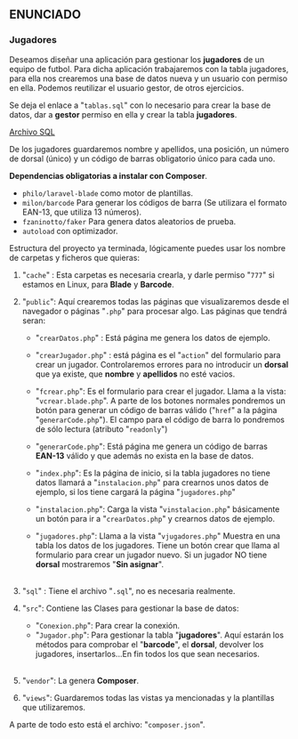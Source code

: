 ## ENUNCIADO

### **Jugadores**

Deseamos diseñar una aplicación para gestionar los **jugadores** de un equipo de futbol. Para dicha aplicación trabajaremos con la tabla jugadores, para ella nos crearemos una base de datos nueva y un usuario con permiso en ella. Podemos reutilizar el usuario gestor, de otros ejercicios.

Se deja el enlace a "``tablas.sql``" con lo necesario para crear la base de datos, dar a **gestor** permiso en ella y crear la tabla **jugadores**.

[Archivo SQL](#https://github.com/AlbaGonzalezPereira/daw_dwes/blob/main/DWES05/sql/DWES05_TAR_R01_tabla.sql)

De los jugadores guardaremos nombre y apellidos, una posición, un número de dorsal (único) y un código de barras obligatorio único para cada uno.

**Dependencias obligatorias a instalar con Composer**.

* ``philo/laravel-blade`` como motor de plantillas.
* ``milon/barcode`` Para generar los códigos de barra (Se utilizara el formato EAN-13, que utiliza 13 números).
* ``fzaninotto/faker`` Para genera datos aleatorios de prueba.
* ``autoload`` con optimizador.

Estructura del proyecto ya terminada, lógicamente puedes usar los nombre de carpetas y ficheros que quieras:

1. "``cache``" : Esta carpetas es necesaria crearla, y darle permiso "``777``" si estamos en Linux, para **Blade** y **Barcode**.

2. "``public``": Aquí crearemos todas las páginas que visualizaremos desde el navegador o páginas "``.php``" para procesar algo. Las páginas que tendrá seran:

    * "``crearDatos.php``" : Está página me genera los datos de ejemplo.

    * "``crearJugador.php``" : está página es el "``action``" del formulario para crear un jugador. Controlaremos errores para no introducir un **dorsal** que ya existe, que **nombre** y **apellidos** no esté vacios.

    * "``fcrear.php``": Es el formulario para crear el jugador. Llama a la vista: "``vcrear.blade.php``". A parte de los botones normales pondremos un botón para generar un código de barras válido ("``href``" a la página "``generarCode.php``"). El campo para el código de barra lo pondremos de sólo lectura (atributo "``readonly``")

    * "``generarCode.php``": Está página me genera un código de barras **EAN-13** válido y que además no exista en la base de datos.

    * "``index.php``": Es la página de inicio, si la tabla jugadores no tiene datos llamará a "``instalacion.php``" para crearnos unos datos de ejemplo, si los tiene cargará la página "``jugadores.php``"

    * "``instalacion.php``": Carga la vista "``vinstalacion.php``" básicamente un botón para ir a "``crearDatos.php``" y crearnos datos de ejemplo.

    * "``jugadores.php``": Llama a la vista "``vjugadores.php``" Muestra en una tabla los datos de los jugadores. Tiene un botón crear que llama al formulario para crear un jugador nuevo. Si un jugador NO tiene **dorsal** mostraremos "**Sin asignar**".
    <br><br>

3. "``sql``" : Tiene el archivo "``.sql``", no es necesaria realmente.

4. "``src``": Contiene las Clases para gestionar la base de datos:

    * "``Conexion.php``": Para crear la conexión.
    * "``Jugador.php``": Para gestionar la tabla "**jugadores**". Aquí estarán los métodos para comprobar el "**barcode**", el **dorsal**, devolver los jugadores, insertarlos...En fin todos los que sean necesarios.
    <br><br>

5. "``vendor``": La genera **Composer**.

6. "``views``": Guardaremos todas las vistas ya mencionadas y la plantillas que utilizaremos.

A parte de todo esto está el archivo: "``composer.json``".
